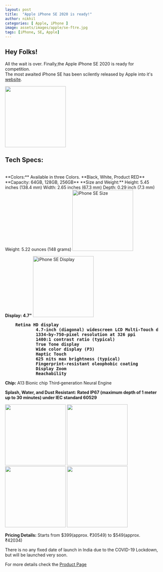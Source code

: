 ```yaml
---
layout: post
title:  "Apple iPhone SE 2020 is ready!"
author: nikhil
categories: [ Apple, iPhone ]
image: assets/images/apple/se-ftre.jpg
tags: [iPhone, SE, Apple]
---
```


## Hey Folks! ##
All the wait is over. Finally,the Apple iPhone SE 2020 is ready for competition.  
The most awaited iPhone SE has been scilently released by Apple into it's <a href="https://www.apple.com/" target="_blank">website</a>.

<img src="{{ site.baseurl }}/assets/images/apple/se-img.jpg" alt="" style="width:200px;"/>

<h2>Tech Specs:</h2><br>
**Colors:** Available in three Colors. **Black, White, Product RED**  
**Capacity: 64GB, 128GB, 256GB**  
**Size and Weight:**
Height: 5.45 inches (138.4 mm)
Width: 2.65 inches (67.3 mm)
Depth: 0.29 inch (7.3 mm)
Weight: 5.22 ounces (148 grams)
<img src="{{ site.baseurl }}/assets/images/apple/se-size-weight.jpg" alt="iPhone SE Size" style="width:200px;"/>

**Display: 4.7"**
<img src="{{ site.baseurl }}/assets/images/apple/se-display.jpg" alt="iPhone SE Display" style="width:200px;"/>

<pre><b>    Retina HD display
            4.7-inch (diagonal) widescreen LCD Multi‑Touch display with IPS technology
            1334-by-750-pixel resolution at 326 ppi
            1400:1 contrast ratio (typical)
            True Tone display
            Wide color display (P3)
            Haptic Touch
            625 nits max brightness (typical)
            Fingerprint-resistant oleophobic coating
            Display Zoom
            Reachability</b></pre>

**Chip:**   A13 Bionic chip
            Third‑generation Neural Engine

**Splash, Water, and Dust Resistant: Rated IP67 (maximum depth of 1 meter up to 30 minutes) under IEC standard 60529**

<img src="{{ site.baseurl }}/assets/images/apple/se-camera.jpg" alt="" style="width:200px;"/>

<img src="{{ site.baseurl }}/assets/images/apple/se-video.jpg" alt="" style="width:200px;"/>

<img src="{{ site.baseurl }}/assets/images/apple/se-frntcamera.jpg" alt="" style="width:200px;"/>

<img src="{{ site.baseurl }}/assets/images/apple/se-addl.jpg" alt="" style="width:200px;"/>

**Pricing Details:** Starts from $399(approx. ₹30549) to $549(approx. ₹42034)

There is no any fixed date of launch in India due to the COVID-19 Lockdown, but will be launched very soon.

For more details check the <a href="https://www.apple.com/iphone-se/specs/" target="_blank">Product Page</a>